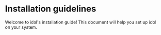 # Installation guidelines

Welcome to idol's installation guide! This document will help you set up idol on your system.